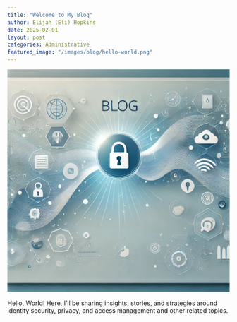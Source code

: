 ```yaml
---
title: "Welcome to My Blog"
author: Elijah (Eli) Hopkins
date: 2025-02-01
layout: post
categories: Administrative
featured_image: "/images/blog/hello-world.png"
---
```


![Hello, World](/images/blog/hello-world.png)

Hello, World! Here, I’ll be sharing insights, stories, and strategies around identity security, privacy, and access management and other related topics.    
